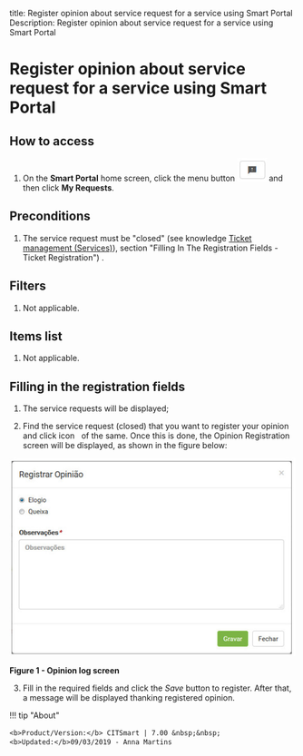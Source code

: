title: Register opinion about service request for a service using Smart Portal
Description: Register opinion about service request for a service using Smart Portal

# Register opinion about service request for a service using Smart Portal

How to access
-------------

1.  On the **Smart Portal** home screen, click the menu button ![figure](images/simb-excla.jpg) and then
    click **My Requests**.

Preconditions
-------------

1.  The service request must be "closed" (see knowledge [Ticket management
    (Services)][1]), section "Filling In The Registration Fields - Ticket Registration") .

Filters
-------

1.  Not applicable.

Items list
----------

1.  Not applicable.

Filling in the registration fields
----------------------------------

1.  The service requests will be displayed;

2.  Find the service request (closed) that you want to register your opinion and
    click icon   of the same. Once this is done, the Opinion Registration screen
    will be displayed, as shown in the figure below:

   ![Registro](images/opiniao.img1.jpg)
   
   **Figure 1 - Opinion log screen**

3.  Fill in the required fields and click the *Save* button to register. After
    that, a message will be displayed thanking registered opinion.

!!! tip "About"

    <b>Product/Version:</b> CITSmart | 7.00 &nbsp;&nbsp;
    <b>Updated:</b>09/03/2019 - Anna Martins
        
[1]:/en-us/citsmart-platform-7/processes/tickets/ticket-management.html

